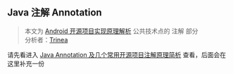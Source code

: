 Java 注解 Annotation
----------------
> 本文为 [Android 开源项目实现原理解析](https://github.com/android-cn/android-open-project-analysis) 公共技术点的 注解 部分  
> 分析者：[Trinea](https://github.com/trinea)

请先看进入 [Java Annotation 及几个常用开源项目注解原理简析](http://www.trinea.cn/android/java-annotation-android-open-source-analysis/) 查看，后面会在这里补充一份 

